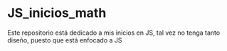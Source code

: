 # JS_inicios_math

Este repositorio está dedicado a mis inicios en JS, tal vez no tenga tanto diseño, puesto que está enfocado a JS
